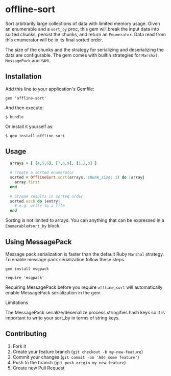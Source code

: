 # offline-sort

Sort arbitrarily large collections of data with limited memory usage. Given an enumerable and a `sort_by` proc, this gem will break the input data into sorted chunks, persist the chunks, and return an `Enumerator`. Data read from this enumerator will be in its final sorted order.

The size of the chunks and the strategy for serializing and deserializing the data are configurable. The gem comes with builtin strategies for `Marshal`, `MessagePack` and `YAML`.

## Installation

Add this line to your application's Gemfile:

    gem 'offline-sort'

And then execute:

    $ bundle

Or install it yourself as:

    $ gem install offline-sort

## Usage
```ruby
  arrays = [ [4,5,6], [7,8,9], [1,2,3] ]
  
  # Create a sorted enumerator
  sorted = OfflineSort.sort(arrays, chunk_size: 1) do |array|
    array.first
  end
  
  # Stream results in sorted order
  sorted.each do |entry|
    # e.g. write to a file
  end
```

Sorting is not limited to arrays. You can anything that can be expressed in a `Enumerable#sort_by` block.

## Using MessagePack

Message pack serialization is faster than the default Ruby `Marshal` strategy. To enable message pack serialization follow these steps.

`gem install msgpack`

`require 'msgpack'`

Requiring MessagePack before you require `offline_sort` will automatically enable MessagePack serialization in the gem.

Limitations

The MessagePack serialize/deserialize process stringifies hash keys so it is important to write your sort_by in terms of string keys.

## Contributing

1. Fork it
2. Create your feature branch (`git checkout -b my-new-feature`)
3. Commit your changes (`git commit -am 'Add some feature'`)
4. Push to the branch (`git push origin my-new-feature`)
5. Create new Pull Request
